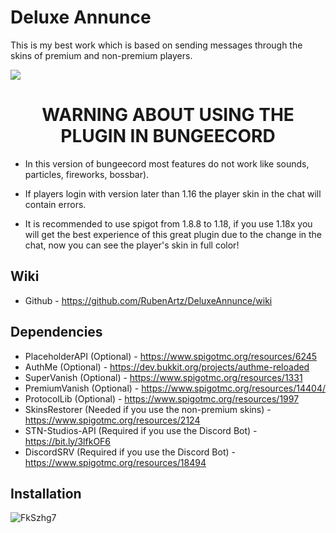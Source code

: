 # Deluxe Annunce
This is my best work which is based on sending messages through the skins of premium and non-premium players.

![](https://i.imgur.com/HKSDhAL.png)
<h1 align="center">WARNING ABOUT USING THE PLUGIN IN BUNGEECORD</h1>

* In this version of bungeecord most features do not work like sounds, particles, fireworks, bossbar).
* If players login with version later than 1.16 the player skin in the chat will contain errors.

* It is recommended to use spigot from 1.8.8 to 1.18, if you use 1.18x you will get the best experience of this great plugin due to the change in the chat, now you can see the player's skin in full color!

## Wiki
- Github - https://github.com/RubenArtz/DeluxeAnnunce/wiki

## Dependencies
- PlaceholderAPI (Optional) - https://www.spigotmc.org/resources/6245
- AuthMe (Optional) - https://dev.bukkit.org/projects/authme-reloaded
- SuperVanish (Optional) - https://www.spigotmc.org/resources/1331
- PremiumVanish (Optional) - https://www.spigotmc.org/resources/14404/
- ProtocolLib (Optional) - https://www.spigotmc.org/resources/1997
- SkinsRestorer (Needed if you use the non-premium skins) - https://www.spigotmc.org/resources/2124
- STN-Studios-API (Required if you use the Discord Bot) - https://bit.ly/3lfkOF6
- DiscordSRV (Required if you use the Discord Bot) - https://www.spigotmc.org/resources/18494

## Installation
![FkSzhg7](https://user-images.githubusercontent.com/49426855/129830712-ca70c06f-8029-4510-ac10-38ca6f06c5d7.png)

